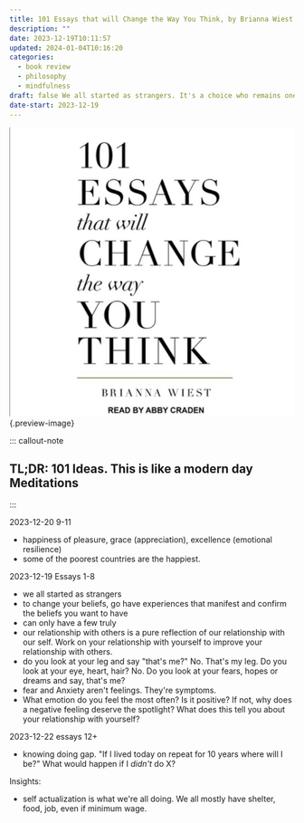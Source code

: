 ```yaml
---
title: 101 Essays that will Change the Way You Think, by Brianna Wiest
description: ""
date: 2023-12-19T10:11:57
updated: 2024-01-04T10:16:20
categories:
  - book review
  - philosophy
  - mindfulness
draft: false We all started as strangers. It's a choice who remains one.
date-start: 2023-12-19
---
```


![](../img/book-101-essays.jpeg){.preview-image}

::: callout-note
## TL;DR: 101 Ideas. This is like a modern day Meditations
:::

2023-12-20 9-11

- happiness of pleasure, grace (appreciation), excellence (emotional resilience)
- some of the poorest countries are the happiest.


2023-12-19 Essays 1-8

- we all started as strangers
- to change your beliefs, go have experiences that manifest and confirm the beliefs you want to have
- can only have a few truly
- our relationship with others is a pure reflection of our relationship with our self. Work on your relationship with yourself to improve your relationship with others.
- do you look at your leg and say "that's me?" No. That's my leg. Do you look at your eye, heart, hair? No. Do you look at your fears, hopes or dreams and say, that's me?
- fear and Anxiety aren't feelings. They're symptoms.
- What emotion do you feel the most often? Is it positive? If not, why does a negative feeling deserve the spotlight? What does this tell you about your relationship with yourself?


2023-12-22 essays 12+

- knowing doing gap. "If I lived today on repeat for 10 years where will I be?" What would happen if I _didn't_ do  X?


Insights:
- self actualization is what we're all doing. We all mostly have shelter, food, job, even if minimum wage.
